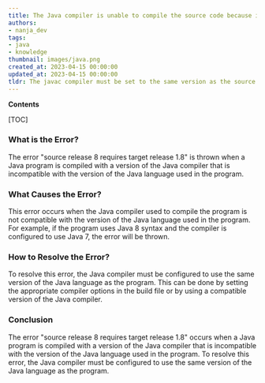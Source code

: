 ```yaml
---
title: The Java compiler is unable to compile the source code because it was written in Java 8, which requires a target release of 1.8
authors:
- nanja_dev
tags:
- java
- knowledge
thumbnail: images/java.png
created_at: 2023-04-15 00:00:00
updated_at: 2023-04-15 00:00:00
tldr: The javac compiler must be set to the same version as the source code in order to compile successfully.
---
```


**Contents**

[TOC]

### What is the Error?
The error "source release 8 requires target release 1.8" is thrown when a Java program is compiled with a version of the Java compiler that is incompatible with the version of the Java language used in the program.

### What Causes the Error?
This error occurs when the Java compiler used to compile the program is not compatible with the version of the Java language used in the program. For example, if the program uses Java 8 syntax and the compiler is configured to use Java 7, the error will be thrown.

### How to Resolve the Error?
To resolve this error, the Java compiler must be configured to use the same version of the Java language as the program. This can be done by setting the appropriate compiler options in the build file or by using a compatible version of the Java compiler.

### Conclusion
The error "source release 8 requires target release 1.8" occurs when a Java program is compiled with a version of the Java compiler that is incompatible with the version of the Java language used in the program. To resolve this error, the Java compiler must be configured to use the same version of the Java language as the program.
